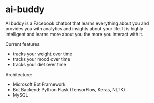# ai-buddy

AI buddy is a Facebook chatbot that learns everything about you and provides you with analytics and insights about your life.  It is highly intelligent and learns more about you the more you interact with it.  

Current features:
- tracks your weight over time
- tracks your mood over time
- tracks your diet over time



Architecture:
- Microsoft Bot Framework
- Bot Backend: Python Flask (TensorFlow, Keras, NLTK)
- MySQL

